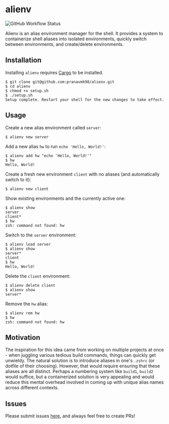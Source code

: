 # alienv

![GitHub Workflow Status](https://img.shields.io/github/workflow/status/pranavmk98/alienv/Rust)

Alienv is an alias environment manager for the shell. It provides a system to
containerize shell aliases into isolated environments, quickly switch between environments,
and create/delete environments.


## Installation

Installing `alienv` requires [Cargo](https://crates.io/) to be installed.

```
$ git clone git@github.com:pranavmk98/alienv.git
$ cd alienv
$ chmod +x setup.sh
$ ./setup.sh
Setup complete. Restart your shell for the new changes to take effect.
```

## Usage

Create a new alias environment called `server`:
```
$ alienv new server
```

Add a new alias `hw` to run `echo 'Hello, World!'`:
```
$ alienv add hw "echo 'Hello, World!'"
$ hw
Hello, World!
```

Create a fresh new environment `client` with no aliases (and automatically switch to it):
```
$ alienv new client
```

Show existing environments and the currently active one:
```
$ alienv show
server
client*
$ hw
zsh: command not found: hw
```

Switch to the `server` environment:
```
$ alienv load server
$ alienv show
server*
client
$ hw
Hello, World!
```

Delete the `client` environment:
```
$ alienv delete client
$ alienv show
server*
```

Remove the `hw` alias:
```
$ alienv rem hw
$ hw
zsh: command not found: hw
```

## Motivation

The inspiration for this idea came from working on multiple projects at once - when juggling various tedious build commands, things can quickly get unwieldy. The natural solution is to introduce aliases in one's `.zshrc` (or dotfile of their choosing). However, that would require ensuring that these aliases are all distinct. Perhaps a numbering system like `build1`, `build2` would suffice, but a containerized solution is very appealing and would reduce this mental overhead involved in coming up with unique alias names across different contexts.

## Issues

Please submit issues [here](https://github.com/pranavmk98/alienv/issues), and always feel free to create PRs!
